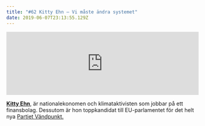 ```yaml
---
title: "#62 Kitty Ehn – Vi måste ändra systemet"
date: 2019-06-07T23:13:55.129Z
---
```


<iframe src="https://w.soundcloud.com/player/?url=https%3A//api.soundcloud.com/tracks/624969588&amp;color=%23001665&amp;auto_play=false&amp;hide_related=false&amp;show_comments=true&amp;show_user=true&amp;show_reposts=false&amp;show_teaser=true" width="100%" height="166" frameborder="no" scrolling="no"></iframe>

**[Kitty Ehn](https://partietvandpunkt.se/hem/vad-vi-vill/vara-kandidater/kitty-ehn/)**, är nationalekonomen och klimataktivisten som jobbar på ett finansbolag. Dessutom är hon toppkandidat till EU-parlamentet för det helt nya [Partiet Vändpunkt.](https://partietvandpunkt.se/)

